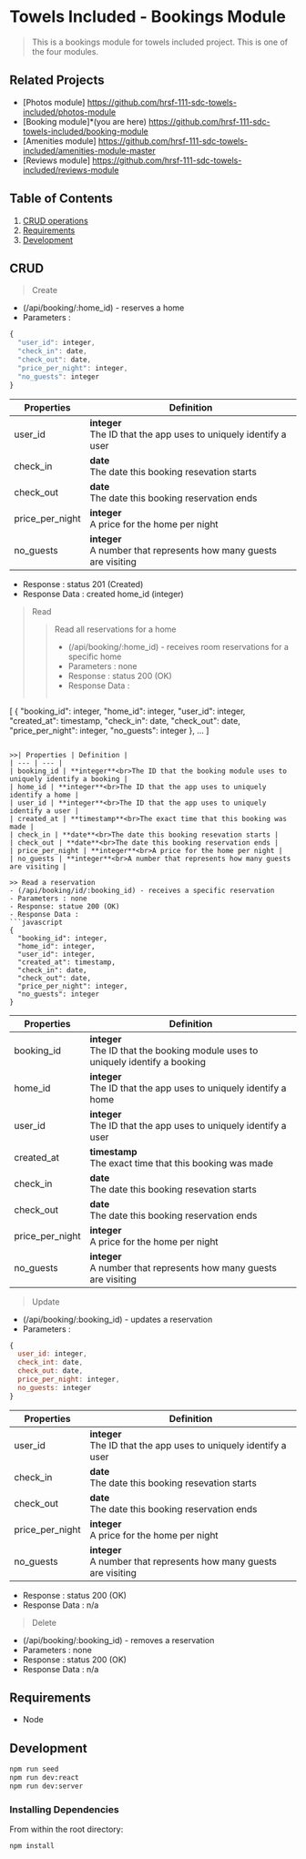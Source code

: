 # Towels Included - Bookings Module

> This is a bookings module for towels included project. This is one of the four modules.

## Related Projects

  - [Photos module] https://github.com/hrsf-111-sdc-towels-included/photos-module
  - [Booking module]*(you are here) https://github.com/hrsf-111-sdc-towels-included/booking-module
  - [Amenities module] https://github.com/hrsf-111-sdc-towels-included/amenities-module-master
  - [Reviews module] https://github.com/hrsf-111-sdc-towels-included/reviews-module

## Table of Contents

1. [CRUD operations](#CRUD)
2. [Requirements](#requirements)
3. [Development](#development)

## CRUD

> Create
- (/api/booking/:home_id) - reserves a home
- Parameters : 
```javascript
{
  "user_id": integer,
  "check_in": date,
  "check_out": date,
  "price_per_night": integer,
  "no_guests": integer
}
```
| Properties | Definition |
| --- | --- |
| user_id | **integer**<br>The ID that the app uses to uniquely identify a user |
| check_in | **date**<br>The date this booking resevation starts |
| check_out | **date**<br>The date this booking reservation ends |
| price_per_night | **integer**<br>A price for the home per night |
| no_guests | **integer**<br>A number that represents how many guests are visiting |

- Response : status 201 (Created)
- Response Data : created home_id (integer)

> Read
>> Read all reservations for a home
>>- (/api/booking/:home_id) - receives room reservations for a specific home
>>- Parameters : none
>>- Response : status 200 (OK)
>>- Response Data : 
>>```javascript
[
  {
    "booking_id": integer,
    "home_id": integer,
    "user_id": integer,
    "created_at": timestamp,
    "check_in": date,
    "check_out": date,
    "price_per_night": integer,
    "no_guests": integer
  }, ...
]
```

>>| Properties | Definition |
| --- | --- |
| booking_id | **integer**<br>The ID that the booking module uses to uniquely identify a booking |
| home_id | **integer**<br>The ID that the app uses to uniquely identify a home |
| user_id | **integer**<br>The ID that the app uses to uniquely identify a user |
| created_at | **timestamp**<br>The exact time that this booking was made |
| check_in | **date**<br>The date this booking resevation starts |
| check_out | **date**<br>The date this booking reservation ends |
| price_per_night | **integer**<br>A price for the home per night |
| no_guests | **integer**<br>A number that represents how many guests are visiting |

>> Read a reservation
- (/api/booking/id/:booking_id) - receives a specific reservation
- Parameters : none
- Response: statue 200 (OK)
- Response Data : 
```javascript
{
  "booking_id": integer,
  "home_id": integer,
  "user_id": integer,
  "created_at": timestamp,
  "check_in": date,
  "check_out": date,
  "price_per_night": integer,
  "no_guests": integer
}
```

| Properties | Definition |
| --- | --- |
| booking_id | **integer**<br>The ID that the booking module uses to uniquely identify a booking |
| home_id | **integer**<br>The ID that the app uses to uniquely identify a home |
| user_id | **integer**<br>The ID that the app uses to uniquely identify a user |
| created_at | **timestamp**<br>The exact time that this booking was made |
| check_in | **date**<br>The date this booking resevation starts |
| check_out | **date**<br>The date this booking reservation ends |
| price_per_night | **integer**<br>A price for the home per night |
| no_guests | **integer**<br>A number that represents how many guests are visiting |

> Update
- (/api/booking/:booking_id) - updates a reservation
- Parameters : 
```javascript
{
  user_id: integer,
  check_int: date,
  check_out: date,
  price_per_night: integer,
  no_guests: integer
}
```
| Properties | Definition |
| --- | --- |
| user_id | **integer**<br>The ID that the app uses to uniquely identify a user |
| check_in | **date**<br>The date this booking resevation starts |
| check_out | **date**<br>The date this booking reservation ends |
| price_per_night | **integer**<br>A price for the home per night |
| no_guests | **integer**<br>A number that represents how many guests are visiting |

- Response : status 200 (OK)
- Response Data : n/a

> Delete
- (/api/booking/:booking_id) - removes a reservation
- Parameters : none
- Response : status 200 (OK)
- Response Data : n/a

## Requirements

- Node

## Development

```sh
npm run seed
npm run dev:react
npm run dev:server
```

### Installing Dependencies

From within the root directory:

```sh
npm install
```
